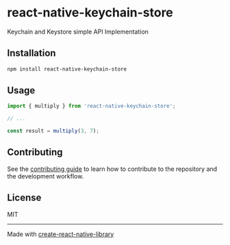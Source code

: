 # react-native-keychain-store

Keychain and Keystore simple API Implementation

## Installation

```sh
npm install react-native-keychain-store
```

## Usage


```js
import { multiply } from 'react-native-keychain-store';

// ...

const result = multiply(3, 7);
```


## Contributing

See the [contributing guide](CONTRIBUTING.md) to learn how to contribute to the repository and the development workflow.

## License

MIT

---

Made with [create-react-native-library](https://github.com/callstack/react-native-builder-bob)
